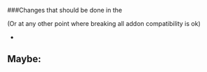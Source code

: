 ###Changes that should be done in the <next milestone>

(Or at any other point where breaking all addon compatibility is ok)

 - 
 
Maybe:
 - 
   